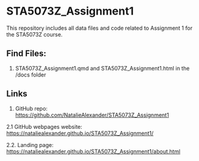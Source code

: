 # STA5073Z_Assignment1
This repository includes all data files and code related to Assignment 1 for the STA5073Z course.

## Find Files:
1. STA5073Z_Assignment1.qmd and STA5073Z_Assignment1.html in the /docs folder

## Links
1. GitHub repo: https://github.com/NatalieAlexander/STA5073Z_Assignment1

2.1 GitHub webpages website: https://nataliealexander.github.io/STA5073Z_Assignment1/

2.2. Landing page: https://nataliealexander.github.io/STA5073Z_Assignment1/about.html
